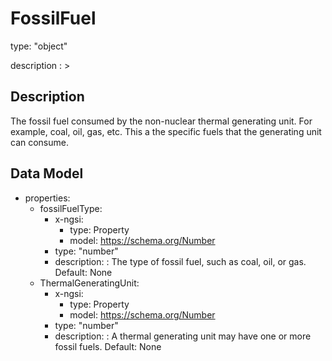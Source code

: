 # FossilFuel
type: "object"
description : >
## Description
The fossil fuel consumed by the non-nuclear thermal generating unit.   For example, coal, oil, gas, etc.   This a the specific fuels that the generating unit can consume.

## Data Model
  - properties:
    - fossilFuelType:
      - x-ngsi:
        - type: Property
        - model: https://schema.org/Number
      - type: "number"
      - description: : The type of fossil fuel, such as coal, oil, or gas. Default: None
    - ThermalGeneratingUnit:
      - x-ngsi:
        - type: Property
        - model: https://schema.org/Number
      - type: "number"
      - description: : A thermal generating unit may have one or more fossil fuels. Default: None
